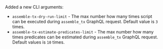 Added a new CLI arguments:
- `assemble-tx-dry-run-limit` - The max number how many times script can be executed during `assemble_tx` GraphQL request. Default value is `3` times.
- `assemble-tx-estimate-predicates-limit` - The max number how many times predicates can be estimated during `assemble_tx` GraphQL request. Default values is `10` times.